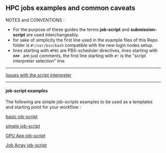 ## HPC jobs examples and common caveats

NOTES and CONVENTIONS :   

- For the purpose of these guides the terms **job-script** and **submission-script** are used interchangeably.   
- for sake of simplicity the first line used in the example files of this Repo folder is `#!/usr/bin/bash` compatible with the new login nodes setup.    
- lines starting with `#PBS` are PBS-scheduler directives, lines starting with `### ` are just comments, the first line starting with `#!` is the "script interpreter selection" line.  

---



[Issues with the script interpreter](/jobScripts_exmpl/gen_issues.md)  

---

#### job-script examples


The following are simple job-scripts examples to be used as a templates and starting point for your workflow :  

[basic job-script](/jobScripts_exmpl/0x01_basic.pbs)  

[simple job-script](/jobScripts_exmpl/0x02_simple.pbs)  

[GPU App job-script](/jobScripts_exmpl/0x04_GPU.pbs)  

[Job Array job-script](/jobScripts_exmpl/0x05_jobArray.pbs)  

